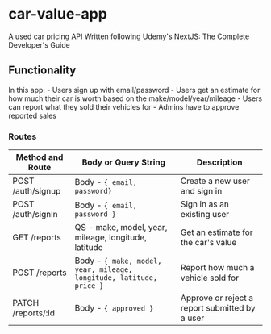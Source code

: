# car-value-app

A used car pricing API
Written following Udemy's NextJS: The Complete Developer's Guide

## Functionality

In this app:
    - Users sign up with email/password
    - Users get an estimate for how much their car is worth based on the make/model/year/mileage
    - Users can report what they sold their vehicles for
    - Admins have to approve reported sales

### Routes
| Method and Route  | Body or Query String | Description |
| ------------------ | -------------------- | ----------- |
| POST /auth/signup  | Body - `{ email, password} ` | Create a new user and sign in |
| POST /auth/signin  | Body - `{ email, password }` | Sign in as an existing user |
| GET /reports       | QS - make, model, year, mileage, longitude, latitude  | Get an estimate for the car's value |
| POST /reports      | Body - `{ make, model, year, mileage, longitude, latitude, price }` | Report how much a vehicle sold for |
| PATCH /reports/:id | Body - `{ approved }` | Approve or reject a report submitted by a user |